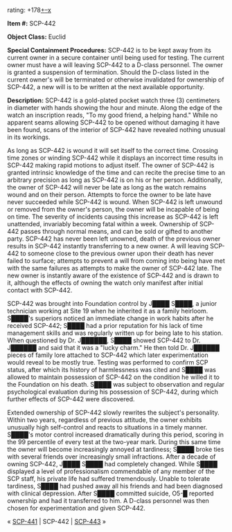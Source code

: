 rating: +178[+](javascript:; "I like it")[–](javascript:; "I don't like it")[x](javascript:; "Cancel my vote")

**Item #:** SCP-442

**Object Class:** Euclid

**Special Containment Procedures:** SCP-442 is to be kept away from its current owner in a secure container until being used for testing. The current owner must have a will leaving SCP-442 to a D-class personnel. The owner is granted a suspension of termination. Should the D-class listed in the current owner's will be terminated or otherwise invalidated for ownership of SCP-442, a new will is to be written at the next available opportunity.

**Description:** SCP-442 is a gold-plated pocket watch three (3) centimeters in diameter with hands showing the hour and minute. Along the edge of the watch an inscription reads, "To my good friend, a helping hand." While no apparent seams allowing SCP-442 to be opened without damaging it have been found, scans of the interior of SCP-442 have revealed nothing unusual in its workings.

As long as SCP-442 is wound it will set itself to the correct time. Crossing time zones or winding SCP-442 while it displays an incorrect time results in SCP-442 making rapid motions to adjust itself. The owner of SCP-442 is granted intrinsic knowledge of the time and can recite the precise time to an arbitrary precision as long as SCP-442 is on his or her person. Additionally, the owner of SCP-442 will never be late as long as the watch remains wound and on their person. Attempts to force the owner to be late have never succeeded while SCP-442 is wound. When SCP-442 is left unwound or removed from the owner's person, the owner will be incapable of being on time. The severity of incidents causing this increase as SCP-442 is left unattended, invariably becoming fatal within a week. Ownership of SCP-442 passes through normal means, and can be sold or gifted to another party. SCP-442 has never been left unowned, death of the previous owner results in SCP-442 instantly transferring to a new owner. A will leaving SCP-442 to someone close to the previous owner upon their death has never failed to surface; attempts to prevent a will from coming into being have met with the same failures as attempts to make the owner of SCP-442 late. The new owner is instantly aware of the existence of SCP-442 and is drawn to it, although the effects of owning the watch only manifest after initial contact with SCP-442.

SCP-442 was brought into Foundation control by J████ S████, a junior technician working at Site 19 when he inherited it as a family heirloom. S████'s superiors noticed an immediate change in work habits after he received SCP-442; S████ had a prior reputation for his lack of time management skills and was regularly written up for being late to his station. When questioned by Dr. J██████, S████ showed SCP-442 to Dr. J██████ and said that it was a "lucky charm." He then told Dr. J██████ pieces of family lore attached to SCP-442 which later experimentation would reveal to be mostly true. Testing was performed to confirm SCP status, after which its history of harmlessness was cited and S████ was allowed to maintain possession of SCP-442 on the condition he willed it to the Foundation on his death. S████ was subject to observation and regular psychological evaluation during his possession of SCP-442, during which further effects of SCP-442 were discovered.

Extended ownership of SCP-442 slowly rewrites the subject's personality. Within two years, regardless of previous attitude, the owner exhibits unusually high self-control and reacts to situations in a timely manner. S████'s motor control increased dramatically during this period, scoring in the 99 percentile of every test at the two-year mark. During this same time the owner will become increasingly annoyed at tardiness; S████ broke ties with several friends over increasingly small infractions. After a decade of owning SCP-442, J████ S████ had completely changed. While S████ displayed a level of professionalism commendable of any member of the SCP staff, his private life had suffered tremendously. Unable to tolerate tardiness, S████ had pushed away all his friends and had been diagnosed with clinical depression. After S████ committed suicide, O5-█ reported ownership and had it transferred to him. A D-class personnel was then chosen for experimentation and given SCP-442.

« [SCP-441](/scp-441) | SCP-442 | [SCP-443](/scp-443) »